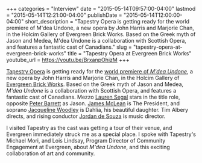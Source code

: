 +++
categories = "Interview"
date = "2015-05-14T09:57:00-04:00"
lastmod = "2015-05-14T12:21:00-04:00"
publishDate = "2015-05-14T12:00:00-04:00"
short_description = "Tapestry Opera is getting ready for the world premiere of M'dea Undone, a new opera by John Harris and Marjorie Chan, in the Holcim Gallery of Evergreen Brick Works. Based on the Greek myth of Jason and Medea, M'dea Undone is a collaboration with Scottish Opera, and features a fantastic cast of Canadians."
slug = "tapestry-opera-at-evergreen-brick-works"
title = "Tapestry Opera at Evergreen Brick Works"
youtube_url = https://youtu.be/BrxanpOhizM
+++

[Tapestry Opera](https://tapestryopera.com/) is getting ready for the [world premiere of *M'dea Undone*](https://tapestryopera.com/mdea-undone/), a new opera by John Harris and Marjorie Chan, in the Holcim Gallery of [Evergreen Brick Works](http://www.evergreen.ca/). Based on the Greek myth of Jason and Medea, *M'dea Undone* is a collaboration with Scottish Opera, and features a fantastic cast of Canadians. Mezzo [Lauren Segal](/scene/people/lauren-segal/) stars in the title role, opposite [Peter Barrett](/scene/people/peter-barrett/) as Jason. [James McLean](/scene/people/james-mclean/) is The President, and soprano [Jacqueline Woodley](/scene/people/jacqueline-woodley/) is Dahlia, his beautiful daughter. Tim Albery directs, and rising conductor [Jordan de Souza](/scene/people/jordan-de-souza/) is music director.

I visited Tapestry as the cast was getting a tour of their venue, and Evergreen immediately struck me as a special place. I spoke with Tapestry's Michael Mori, and Lois Lindsay, Program Director of Community Engagement at Evergreen, about *M'dea Undone*, and this exciting collaboration of art and community.
